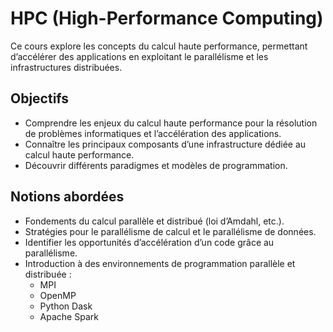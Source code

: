 # HPC (High-Performance Computing)

Ce cours explore les concepts du calcul haute performance, permettant d’accélérer des applications en exploitant le parallélisme et les infrastructures distribuées.

## Objectifs
- Comprendre les enjeux du calcul haute performance pour la résolution de problèmes informatiques et l’accélération des applications.
- Connaître les principaux composants d’une infrastructure dédiée au calcul haute performance.
- Découvrir différents paradigmes et modèles de programmation.

## Notions abordées
- Fondements du calcul parallèle et distribué (loi d’Amdahl, etc.).
- Stratégies pour le parallélisme de calcul et le parallélisme de données.
- Identifier les opportunités d’accélération d’un code grâce au parallélisme.
- Introduction à des environnements de programmation parallèle et distribuée :
  - MPI
  - OpenMP
  - Python Dask
  - Apache Spark
